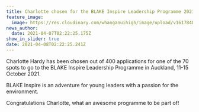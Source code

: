 ```yaml
---
title: Charlotte chosen for the BLAKE Inspire Leadership Programme 2021
feature_image:
  image: https://res.cloudinary.com/whanganuihigh/image/upload/v1617848576/News/BLAKE-Inspire-_-Charlotte-together.jpg
news_author:
  date: 2021-04-07T02:22:25.175Z
show_in_slider: true
date: 2021-04-08T02:22:25.241Z
---
```

Charlotte Hardy has been chosen out of 400 applications for one of the 70 spots to go to the BLAKE Inspire Leadership Programme in Auckland, 11-15 October 2021.

BLAKE Inspire is an adventure for young leaders with a passion for the environment.

Congratulations Charlotte, what an awesome programme to be part of!